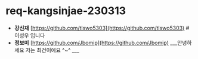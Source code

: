 # req-kangsinjae-230313

* **강신재** [https://github.com/tlswo5303](https://github.com/tlswo5303)
#이성우 입니다
* **정보미** [https://github.com/Jbomip](https://github.com/Jbomip)
___안녕하세요 저는 최건이에요 ^~^ ___

